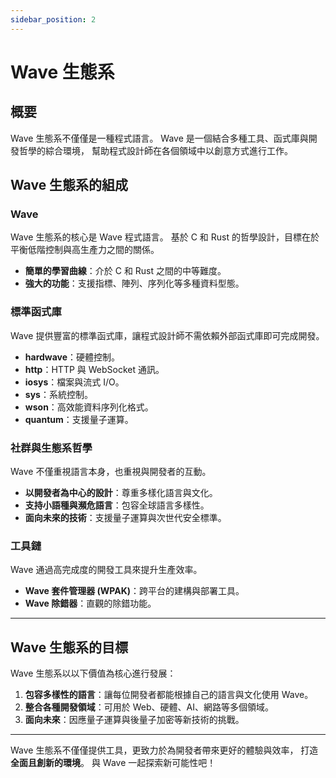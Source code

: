 ```yaml
---
sidebar_position: 2
---
```


# Wave 生態系 

## 概要

Wave 生態系不僅僅是一種程式語言。
Wave 是一個結合多種工具、函式庫與開發哲學的綜合環境，
幫助程式設計師在各個領域中以創意方式進行工作。

## Wave 生態系的組成
### Wave
Wave 生態系的核心是 Wave 程式語言。
基於 C 和 Rust 的哲學設計，目標在於平衡低階控制與高生產力之間的關係。

* **簡單的學習曲線**：介於 C 和 Rust 之間的中等難度。
* **強大的功能**：支援指標、陣列、序列化等多種資料型態。

### 標準函式庫
Wave 提供豐富的標準函式庫，讓程式設計師不需依賴外部函式庫即可完成開發。

* **hardwave**：硬體控制。
* **http**：HTTP 與 WebSocket 通訊。
* **iosys**：檔案與流式 I/O。
* **sys**：系統控制。
* **wson**：高效能資料序列化格式。
* **quantum**：支援量子運算。

### 社群與生態系哲學
Wave 不僅重視語言本身，也重視與開發者的互動。

* **以開發者為中心的設計**：尊重多樣化語言與文化。
* **支持小語種與瀕危語言**：包容全球語言多樣性。
* **面向未來的技術**：支援量子運算與次世代安全標準。

### 工具鏈
Wave 通過高完成度的開發工具來提升生產效率。

* **Wave 套件管理器 (WPAK)**：跨平台的建構與部署工具。
* **Wave 除錯器**：直觀的除錯功能。

---

## Wave 生態系的目標
Wave 生態系以以下價值為核心進行發展：

1. **包容多樣性的語言**：讓每位開發者都能根據自己的語言與文化使用 Wave。
2. **整合各種開發領域**：可用於 Web、硬體、AI、網路等多個領域。
3. **面向未來**：因應量子運算與後量子加密等新技術的挑戰。

---

Wave 生態系不僅僅提供工具，更致力於為開發者帶來更好的體驗與效率，
打造**全面且創新的環境**。
與 Wave 一起探索新可能性吧！
